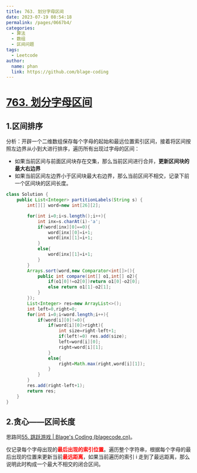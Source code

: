 ```yaml
---
title: 763. 划分字母区间
date: 2023-07-19 08:54:18
permalink: /pages/0667b4/
categories:
  - 算法
  - 数组
  - 区间问题
tags:
  - Leetcode
author: 
  name: phan
  link: https://github.com/blage-coding
---
```

# [763. 划分字母区间](https://leetcode.cn/problems/partition-labels/)

## 1.区间排序

分析：开辟一个二维数组保存每个字母的起始和最远位置索引区间，接着将区间按照左边界从小到大进行排序，遍历所有出现过字母的区间：

- 如果当前区间与前面区间块存在交集，那么当前区间进行合并，**更新区间块的最大右边界**
- 如果当前区间左边界小于区间块最大右边界，那么当前区间不相交，记录下前一个区间块的区间长度。

```java
class Solution {
    public List<Integer> partitionLabels(String s) {
        int[][] word=new int[26][2];

        for(int i=0;i<s.length();i++){
            int inx=s.charAt(i)-'a';
            if(word[inx][0]==0){
                word[inx][0]=i+1;
                word[inx][1]=i+1;
            }
            else{
                word[inx][1]=i+1;
            }
        }
        Arrays.sort(word,new Comparator<int[]>(){
            public int compare(int[] o1,int[] o2){
                if(o1[0]!=o2[0])return o1[0]-o2[0];
                else return o1[1]-o2[1];
            }
        });
        List<Integer> res=new ArrayList<>();
        int left=0,right=0;
        for(int i=0;i<word.length;i++){
            if(word[i][0]!=0){
                if(word[i][0]>right){
                    int size=right-left+1;
                    if(left!=0) res.add(size);
                    left=word[i][0];
                    right=word[i][1];
                }
                else{
                    right=Math.max(right,word[i][1]);
                }
            }
        }
        res.add(right-left+1);
        return res;
    }
}
```

## 2.贪心——区间长度

思路同[55. 跳跃游戏 | Blage's Coding (blagecode.cn)](https://www.blagecode.cn/pages/0f8012/#_1-dfs)。

仅记录每个字母出现的<font color="red">**最后出现的索引位置**</font>。遍历整个字符串，根据每个字母的最后出现的位置来更新当前<font color="red">**最远距离**</font>，如果当前遍历的索引 i 走到了最远距离，那么说明此时构成一个最大不相交的闭合区间。